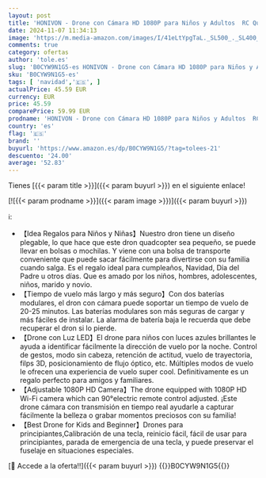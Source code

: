 ```yaml
---
layout: post
title: 'HONIVON - Drone con Cámara HD 1080P para Niños y Adultos  RC Quadcopter Drone Plegable para Principiantes  Juguetes para Niños y Niñas Regalos Navidad  Green '
date: 2024-11-07 11:34:13
image: 'https://m.media-amazon.com/images/I/41eLtYpgTaL._SL500_._SL400_.jpg'
comments: true
category: ofertas
author: 'tole.es'
slug: 'B0CYW9N1G5-es HONIVON - Drone con Cámara HD 1080P para Niños y Adultos...'
sku: 'B0CYW9N1G5-es'
tags: [ 'navidad','🇪🇸', ]
actualPrice: 45.59 EUR
currency: EUR
price: 45.59
comparePrice: 59.99 EUR
prodname: 'HONIVON - Drone con Cámara HD 1080P para Niños y Adultos  RC Quadcopter Drone Plegable para Principiantes  Juguetes para Niños y Niñas Regalos Navidad  Green '
country: 'es'
flag: '🇪🇸'
brand: ''
buyurl: 'https://www.amazon.es/dp/B0CYW9N1G5/?tag=tolees-21'
descuento: '24.00'
average: '52.83'
---
```


Tienes [{{< param title >}}]({{< param buyurl >}}) en el siguiente enlace!

[![{{< param prodname >}}]({{< param image >}})]({{< param buyurl >}})

ℹ️:

- 【Idea Regalos para Niños y Niñas】Nuestro dron tiene un diseño plegable, lo que hace que este dron quadcopter sea pequeño, se puede llevar en bolsas o mochilas. Y viene con una bolsa de transporte conveniente que puede sacar fácilmente para divertirse con su familia cuando salga. Es el regalo ideal para cumpleaños, Navidad, Día del Padre u otros días. Que es amado por los niños, hombres, adolescentes, niños, marido y novio.
- 【Tiempo de vuelo más largo y más seguro】Con dos baterías modulares, el dron con cámara puede soportar un tiempo de vuelo de 20-25 minutos. Las baterías modulares son más seguras de cargar y más fáciles de instalar. La alarma de batería baja le recuerda que debe recuperar el dron si lo pierde.
- 【Drone con Luz LED】El drone para niños con luces azules brillantes le ayuda a identificar fácilmente la dirección de vuelo por la noche. Control de gestos, modo sin cabeza, retención de actitud, vuelo de trayectoria, filps 3D, posicionamiento de flujo óptico, etc. Múltiples modos de vuelo le ofrecen una experiencia de vuelo super cool. Definitivamente es un regalo perfecto para amigos y familiares.
- 【Adjustable 1080P HD Camera】The drone equipped with 1080P HD Wi-Fi camera which can 90°electric remote control adjusted. ¡Este drone cámara con transmisión en tiempo real ayudarle a capturar fácilmente la belleza o grabar momentos preciosos con su familia!
- 【Best Drone for Kids and Beginner】Drones para principiantes,Calibración de una tecla, reinicio fácil, fácil de usar para principiantes, parada de emergencia de una tecla, y puede preservar el fuselaje en situaciones especiales.

[🛒 Accede a la oferta!!]({{< param buyurl >}})
{{<world>}}B0CYW9N1G5{{</world>}}

